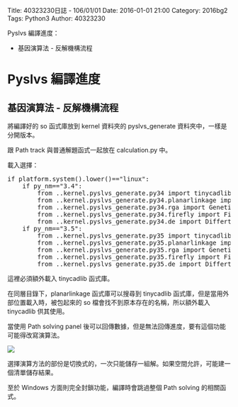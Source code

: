 Title: 40323230日誌 - 106/01/01
Date: 2016-01-01 21:00
Category: 2016bg2
Tags: Python3
Author: 40323230

Pyslvs 編譯進度：

* 基因演算法 - 反解機構流程

<!-- PELICAN_END_SUMMARY -->

Pyslvs 編譯進度
===

基因演算法 - 反解機構流程
---

將編譯好的 so 函式庫放到 kernel 資料夾的 pyslvs_generate 資料夾中，一樣是分開版本。

跟 Path track 與普通解題函式一起放在 calculation.py 中。

載入選擇：

<pre class="brush: python">
if platform.system().lower()=="linux":
    if py_nm=="3.4":
        from ..kernel.pyslvs_generate.py34 import tinycadlib
        from ..kernel.pyslvs_generate.py34.planarlinkage import build_planar
        from ..kernel.pyslvs_generate.py34.rga import Genetic
        from ..kernel.pyslvs_generate.py34.firefly import Firefly
        from ..kernel.pyslvs_generate.py34.de import DiffertialEvolution
    if py_nm=="3.5":
        from ..kernel.pyslvs_generate.py35 import tinycadlib
        from ..kernel.pyslvs_generate.py35.planarlinkage import build_planar
        from ..kernel.pyslvs_generate.py35.rga import Genetic
        from ..kernel.pyslvs_generate.py35.firefly import Firefly
        from ..kernel.pyslvs_generate.py35.de import DiffertialEvolution
</pre>

這裡必須額外載入 tinycadlib 函式庫。

在同層目錄下，planarlinkage 函式庫可以搜尋到 tinycadlib 函式庫，但是當用外部位置載入時，被包起來的 so 檔會找不到原本存在的名稱，所以額外載入 tinycadlib 供其使用。

當使用 Path solving panel 後可以回傳數據，但是無法回傳進度，要有這個功能可能得改寫演算法。

![](https://raw.githubusercontent.com/coursemdetw/project_site_files/gh-pages/files/2016spring/g2/Python_solvespace/0101_01.jpg)

選擇演算方法的部份是切換式的，一次只能儲存一組解。如果空間允許，可能建一個清單儲存結果。

至於 Windows 方面則完全封鎖功能，編譯時會跳過整個 Path solving 的相關函式。